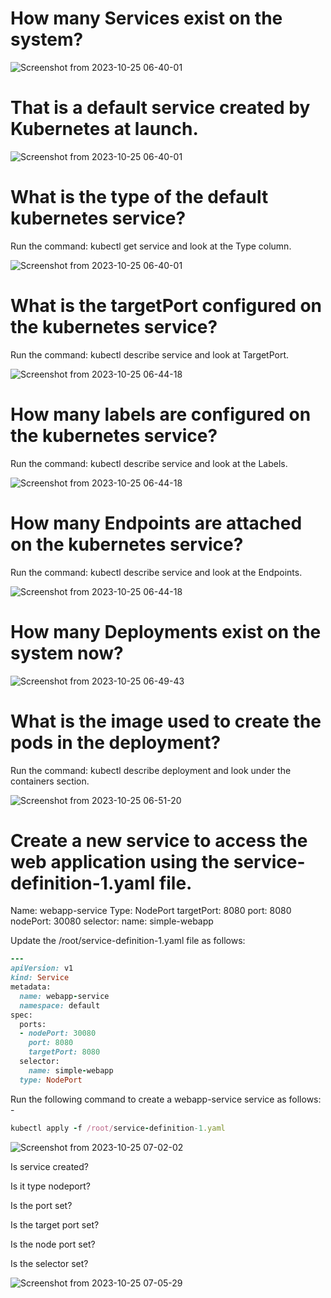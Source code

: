 # How many Services exist on the system?
![Screenshot from 2023-10-25 06-40-01](https://github.com/Althaf-official/KodeKloud_Kubernetes/assets/105126131/3e7d64e6-d605-48b8-bf88-f3c8988c8ac4)

# That is a default service created by Kubernetes at launch.

![Screenshot from 2023-10-25 06-40-01](https://github.com/Althaf-official/KodeKloud_Kubernetes/assets/105126131/3e7d64e6-d605-48b8-bf88-f3c8988c8ac4)

# What is the type of the default kubernetes service?
Run the command: kubectl get service and look at the Type column.

![Screenshot from 2023-10-25 06-40-01](https://github.com/Althaf-official/KodeKloud_Kubernetes/assets/105126131/3e7d64e6-d605-48b8-bf88-f3c8988c8ac4)

# What is the targetPort configured on the kubernetes service?

Run the command: kubectl describe service and look at TargetPort.

![Screenshot from 2023-10-25 06-44-18](https://github.com/Althaf-official/KodeKloud_Kubernetes/assets/105126131/6d9c3f9f-739f-4097-94e6-68f64ab78b34)


# How many labels are configured on the kubernetes service?

Run the command: kubectl describe service and look at the Labels.

![Screenshot from 2023-10-25 06-44-18](https://github.com/Althaf-official/KodeKloud_Kubernetes/assets/105126131/6d9c3f9f-739f-4097-94e6-68f64ab78b34)


# How many Endpoints are attached on the kubernetes service?
Run the command: kubectl describe service and look at the Endpoints.

![Screenshot from 2023-10-25 06-44-18](https://github.com/Althaf-official/KodeKloud_Kubernetes/assets/105126131/6d9c3f9f-739f-4097-94e6-68f64ab78b34)

# How many Deployments exist on the system now?

![Screenshot from 2023-10-25 06-49-43](https://github.com/Althaf-official/KodeKloud_Kubernetes/assets/105126131/dea1a300-db63-4d6a-a230-4df8b5e65fa5)

# What is the image used to create the pods in the deployment?
Run the command: kubectl describe deployment and look under the containers section.

![Screenshot from 2023-10-25 06-51-20](https://github.com/Althaf-official/KodeKloud_Kubernetes/assets/105126131/7bb697a2-17fd-461a-aa89-d5ce3d7b22a0)

# Create a new service to access the web application using the service-definition-1.yaml file.



Name: webapp-service
Type: NodePort
targetPort: 8080
port: 8080
nodePort: 30080
selector:
  name: simple-webapp


Update the /root/service-definition-1.yaml file as follows:


```ruby
---
apiVersion: v1
kind: Service
metadata:
  name: webapp-service
  namespace: default
spec:
  ports:
  - nodePort: 30080
    port: 8080
    targetPort: 8080
  selector:
    name: simple-webapp
  type: NodePort

```

Run the following command to create a webapp-service service as follows: -

```ruby
kubectl apply -f /root/service-definition-1.yaml

```

![Screenshot from 2023-10-25 07-02-02](https://github.com/Althaf-official/KodeKloud_Kubernetes/assets/105126131/c268fb41-3a46-43b3-82d9-bde799253913)

Is service created?

Is it type nodeport?

Is the port set?

Is the target port set?

Is the node port set?

Is the selector set?

![Screenshot from 2023-10-25 07-05-29](https://github.com/Althaf-official/KodeKloud_Kubernetes/assets/105126131/b17bb844-1995-492d-ba3d-a529f0dca942)




